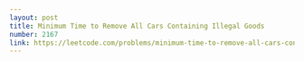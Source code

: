 ```yaml
---
layout: post
title: Minimum Time to Remove All Cars Containing Illegal Goods
number: 2167
link: https://leetcode.com/problems/minimum-time-to-remove-all-cars-containing-illegal-goods
---
```

